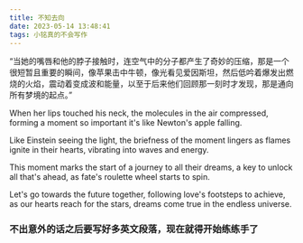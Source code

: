 ```yaml
---
title: 不知去向
date: 2023-05-14 13:48:41
tags: 小铭真的不会写作
---
```

“当她的嘴唇和他的脖子接触时，连空气中的分子都产生了奇妙的压缩，那是一个很短暂且重要的瞬间，像苹果击中牛顿，像光看见爱因斯坦，然后低吟着爆发出燃烧的火焰，震动着变成波和能量，以至于后来他们回顾那一刻时才发现，那是通向所有梦境的起点。”

When her lips touched his neck,
the molecules in the air compressed,
forming a moment so important
it's like Newton's apple falling.

Like Einstein seeing the light,
the briefness of the moment lingers
as flames ignite in their hearts,
vibrating into waves and energy.

This moment marks the start
of a journey to all their dreams,
a key to unlock all that's ahead,
as fate's roulette wheel starts to spin.

Let's go towards the future together,
following love's footsteps to achieve,
as our hearts reach for the stars,
dreams come true in the endless universe.

### 不出意外的话之后要写好多英文段落，现在就得开始练练手了